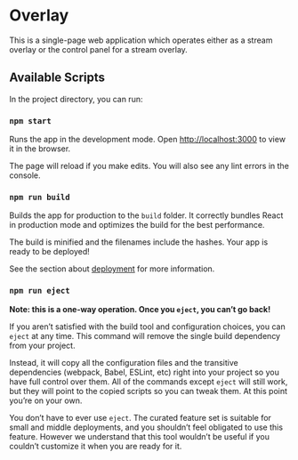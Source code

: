 # Overlay

This is a single-page web application which operates either as a stream overlay
or the control panel for a stream overlay.

## Available Scripts

In the project directory, you can run:

### `npm start`

Runs the app in the development mode.  Open
[http://localhost:3000](http://localhost:3000) to view it in the browser.

The page will reload if you make edits.  You will also see any lint errors in
the console.

### `npm run build`

Builds the app for production to the `build` folder.  It correctly bundles
React in production mode and optimizes the build for the best performance.

The build is minified and the filenames include the hashes.  Your app is ready
to be deployed!

See the section about
[deployment](https://facebook.github.io/create-react-app/docs/deployment) for
more information.

### `npm run eject`

**Note: this is a one-way operation. Once you `eject`, you can’t go back!**

If you aren’t satisfied with the build tool and configuration choices, you can
`eject` at any time. This command will remove the single build dependency from
your project.

Instead, it will copy all the configuration files and the transitive
dependencies (webpack, Babel, ESLint, etc) right into your project so you have
full control over them. All of the commands except `eject` will still work, but
they will point to the copied scripts so you can tweak them. At this point
you’re on your own.

You don’t have to ever use `eject`. The curated feature set is suitable for
small and middle deployments, and you shouldn’t feel obligated to use this
feature. However we understand that this tool wouldn’t be useful if you
couldn’t customize it when you are ready for it.

